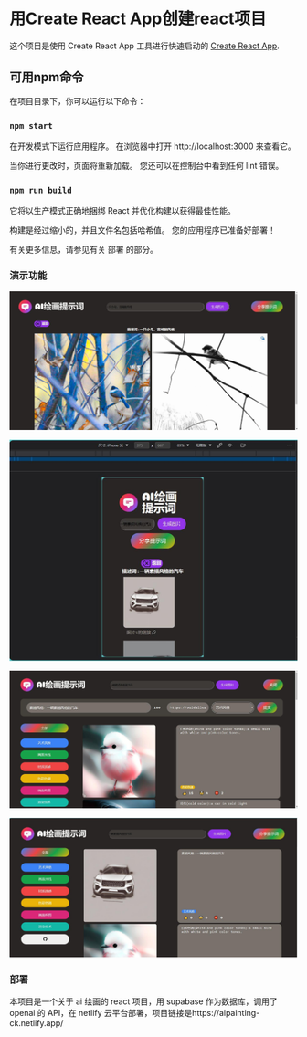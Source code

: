 # 用Create React App创建react项目

这个项目是使用 Create React App 工具进行快速启动的 [Create React App](https://github.com/facebook/create-react-app).

## 可用npm命令

在项目目录下，你可以运行以下命令：

### `npm start`

在开发模式下运行应用程序。
在浏览器中打开 http://localhost:3000 来查看它。

当你进行更改时，页面将重新加载。
您还可以在控制台中看到任何 lint 错误。

### `npm run build`

它将以生产模式正确地捆绑 React 并优化构建以获得最佳性能。

构建是经过缩小的，并且文件名包括哈希值。
您的应用程序已准备好部署！

有关更多信息，请参见有关 部署 的部分。

### 演示功能

![调用openai api生成图片](./image/test1.jpg)

![适配手机屏幕](./image/test2.jpg)

![分享生成的图片](./image/test3.jpg)

![点赞功能](./image/tset4.jpg)

### 部署

本项目是一个关于 ai 绘画的 react 项目，用 supabase 作为数据库，调用了 openai 的 API，在 netlify 云平台部署，项目链接是https://aipainting-ck.netlify.app/
